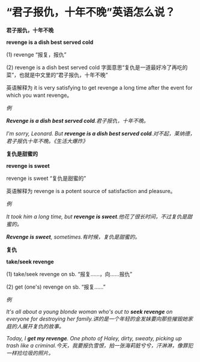 # “君子报仇，十年不晚”英语怎么说？

**君子报仇，十年不晚**

**revenge is a dish best served cold**

(1) revenge “报复，报仇”

(2) revenge is a dish best served cold 字面意思“复仇是一道最好冷了再吃的菜”，也就是中文里的“君子报仇，十年不晚”

英语解释为 it is very satisfying to get revenge a long time after the event for which you want revenge。

_例_

_**Revenge is a dish best served cold**.君子报仇，十年不晚。_

_I'm sorry, Leonard. But **revenge is a dish best served cold**.对不起，莱纳德，君子报仇十年不晚。《生活大爆炸》_

**复仇是甜蜜的**

**revenge is sweet**

revenge is sweet “复仇是甜蜜的”

英语解释为 revenge is a potent source of satisfaction and pleasure。

_例_

_It took him a long time, but **revenge is sweet**.他花了很长时间，不过复仇是甜蜜的。_

_**Revenge is sweet**, sometimes.有时候，复仇是甜蜜的。_

**复仇**

**take/seek revenge**

(1) take/seek revenge on sb. “报复……，向……报仇”

(2) get (one's) revenge on sb. “报复……”

_例_

_It's all about a young blonde woman who's out to **seek revenge** on everyone for destroying her family.讲的是一个年轻的金发妹要向那些摧毁她家庭的人展开复仇的故事。_

_Today, I **get my revenge**. One photo of Haley, dirty, sweaty, picking up trash like a criminal.今天，我要报仇雪恨，拍一张海莉脏兮兮，汗淋淋，像罪犯一样捡垃圾的照片。_
